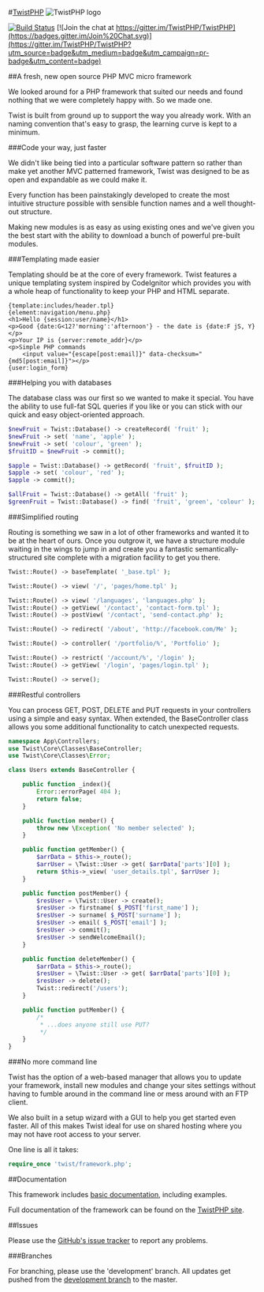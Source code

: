 #[TwistPHP](https://twistphp.com/) ![TwistPHP logo](http://static.twistphp.com/logo/square/32.png)

[![Build Status](https://travis-ci.org/TwistPHP/TwistPHP.svg?branch=travis-ci)](https://travis-ci.org/TwistPHP/TwistPHP) [![Join the chat at https://gitter.im/TwistPHP/TwistPHP](https://badges.gitter.im/Join%20Chat.svg)](https://gitter.im/TwistPHP/TwistPHP?utm_source=badge&utm_medium=badge&utm_campaign=pr-badge&utm_content=badge)

##A fresh, new open source PHP MVC micro framework

We looked around for a PHP framework that suited our needs and found nothing that we were completely happy with. So we made one.

Twist is built from ground up to support the way you already work. With an naming convention that's easy to grasp, the learning curve is kept to a minimum.

###Code your way, just faster

We didn't like being tied into a particular software pattern so rather than make yet another MVC patterned framework, Twist was designed to be as open and expandable as we could make it.

Every function has been painstakingly developed to create the most intuitive structure possible with sensible function names and a well thought-out structure.

Making new modules is as easy as using existing ones and we've given you the best start with the ability to download a bunch of powerful pre-built modules.

###Templating made easier

Templating should be at the core of every framework. Twist features a unique templating system inspired by CodeIgnitor which provides you with a whole heap of functionality to keep your PHP and HTML separate.

```tpl
{template:includes/header.tpl}
{element:navigation/menu.php}
<h1>Hello {session:user/name}</h1>
<p>Good {date:G<12?'morning':'afternoon'} - the date is {date:F jS, Y}</p>
<p>Your IP is {server:remote_addr}</p>
<p>Simple PHP commands
	<input value="{escape[post:email]}" data-checksum="{md5[post:email]}"></p>
{user:login_form}
```

###Helping you with databases

The database class was our first so we wanted to make it special. You have the ability to use full-fat SQL queries if you like or you can stick with our quick and easy object-oriented approach.

```php
$newFruit = Twist::Database() -> createRecord( 'fruit' );
$newFruit -> set( 'name', 'apple' );
$newFruit -> set( 'colour', 'green' );
$fruitID = $newFruit -> commit();

$apple = Twist::Database() -> getRecord( 'fruit', $fruitID );
$apple -> set( 'colour', 'red' );
$apple -> commit();

$allFruit = Twist::Database() -> getAll( 'fruit' );
$greenFruit = Twist::Database() -> find( 'fruit', 'green', 'colour' );
```

###Simplified routing

Routing is something we saw in a lot of other frameworks and wanted it to be at the heart of ours. Once you outgrow it, we have a structure module waiting in the wings to jump in and create you a fantastic semantically-structured site complete with a migration facility to get you there.

```php
Twist::Route() -> baseTemplate( '_base.tpl' );

Twist::Route() -> view( '/', 'pages/home.tpl' );

Twist::Route() -> view( '/languages', 'languages.php' );
Twist::Route() -> getView( '/contact', 'contact-form.tpl' );
Twist::Route() -> postView( '/contact', 'send-contact.php' );

Twist::Route() -> redirect( '/about', 'http://facebook.com/Me' );

Twist::Route() -> controller( '/portfolio/%', 'Portfolio' );

Twist::Route() -> restrict( '/account/%', '/login' );
Twist::Route() -> getView( '/login', 'pages/login.tpl' );

Twist::Route() -> serve();
```

###Restful controllers

You can process GET, POST, DELETE and PUT requests in your controllers using a simple and easy syntax. When extended, the BaseController class allows you some additional functionality to catch unexpected requests.

```php
namespace App\Controllers;
use Twist\Core\Classes\BaseController;
use Twist\Core\Classes\Error;

class Users extends BaseController {

	public function _index(){
		Error::errorPage( 404 );
		return false;
	}

	public function member() {
		throw new \Exception( 'No member selected' );
	}

	public function getMember() {
		$arrData = $this->_route();
		$arrUser = \Twist::User -> get( $arrData['parts'][0] );
		return $this->_view( 'user_details.tpl', $arrUser );
	}

	public function postMember() {
		$resUser = \Twist::User -> create();
		$resUser -> firstname( $_POST['first_name'] );
		$resUser -> surname( $_POST['surname'] );
		$resUser -> email( $_POST['email'] );
		$resUser -> commit();
		$resUser -> sendWelcomeEmail();
	}

	public function deleteMember() {
		$arrData = $this->_route();
		$resUser = \Twist::User -> get( $arrData['parts'][0] );
		$resUser -> delete();
		Twist::redirect('/users');
	}

	public function putMember() {
		/*
		 * ...does anyone still use PUT?
		 */
	}
}
```

###No more command line

Twist has the option of a web-based manager that allows you to update your framework, install new modules and change your sites settings without having to fumble around in the command line or mess around with an FTP client.

We also built in a setup wizard with a GUI to help you get started even faster. All of this makes Twist ideal for use on shared hosting where you may not have root access to your server.

One line is all it takes:

```php
require_once 'twist/framework.php';
```

##Documentation

This framework includes [basic documentation](docs/README.md), including examples.

Full documentation of the framework can be found on the [TwistPHP site](https://twistphp.com/docs).

##Issues

Please use the [GitHub's issue tracker](https://github.com/TwistPHP/TwistPHP/issues) to report any problems.

###Branches

For branching, please use the 'development' branch. All updates get pushed from the [development branch](https://github.com/Shadow-Technologies/TwistPHP/tree/development) to the master.
